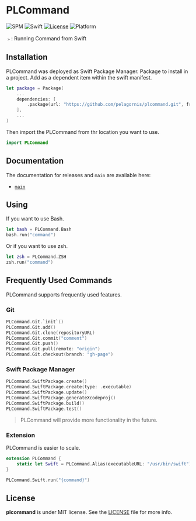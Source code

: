 # PLCommand
![SPM](https://img.shields.io/badge/SPM-compatible-brightgreen.svg)
![Swift](https://img.shields.io/badge/Swift-5.7-orange.svg)
[![License](https://img.shields.io/github/license/pelagornis/PLCommand)](https://github.com/pelagornis/PLCommand/blob/main/LICENSE)
![Platform](https://img.shields.io/badge/platforms-macOS%2010.5-red)

﹥: Running Command from Swift

## Installation
PLCommand was deployed as Swift Package Manager. Package to install in a project. Add as a dependent item within the swift manifest.
```swift
let package = Package(
    ...
    dependencies: [
        .package(url: "https://github.com/pelagornis/plcommand.git", from: "1.1.1")
    ],
    ...
)
```
Then import the PLCommand from thr location you want to use.

```swift
import PLCommand
```
## Documentation
The documentation for releases and ``main`` are available here:
- [``main``](https://pelagornis.github.io/plcommand/main/documentation/plcommand)


## Using
If you want to use Bash.
```swift
let bash = PLCommand.Bash
bash.run("command")
```
Or if you want to use zsh.
```swift
let zsh = PLCommand.ZSH
zsh.run("command")
```

## Frequently Used Commands
PLCommand supports frequently used features.

### Git
```swift
PLCommand.Git.`init`()
PLCommand.Git.add()
PLCommand.Git.clone(repositoryURL)
PLCommand.Git.commit("comment")
PLCommand.Git.push()
PLCommand.Git.pull(remote: "origin")
PLCommand.Git.checkout(branch: "gh-page")
```

### Swift Package Manager
```swift
PLCommand.SwiftPackage.create()
PLCommand.SwiftPackage.create(type: .executable)
PLCommand.SwiftPackage.update()
PLCommand.SwiftPackage.generateXcodeproj()
PLCommand.SwiftPackage.build()
PLCommand.SwiftPackage.test()
```

> PLCommand will provide more functionality in the future.


### Extension
PLCommand is easier to scale.

```swift
extension PLCommand {
    static let Swift = PLCommand.Alias(executableURL: "/usr/bin/swift")
}

PLCommand.Swift.run("{command}")
```


## License
**plcommand** is under MIT license. See the [LICENSE](LICENSE) file for more info.
